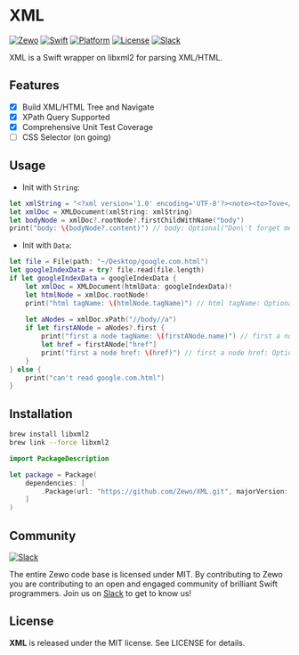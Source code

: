 XML
==========

[![Zewo][zewo-image]][zewo-url]
[![Swift][swift-badge]][swift-url]
[![Platform][platform-badge]][platform-url]
[![License][mit-badge]][mit-url]
[![Slack][slack-badge]][slack-url]

XML is a Swift wrapper on libxml2 for parsing XML/HTML. 

## Features
- [x] Build XML/HTML Tree and Navigate
- [x] XPath Query Supported
- [x] Comprehensive Unit Test Coverage
- [ ] CSS Selector (on going)

## Usage

- Init with `String`:
```swift
let xmlString = "<?xml version='1.0' encoding='UTF-8'?><note><to>Tove</to><from>Jani</from><heading>Reminder</heading><body>Don't forget me this weekend!</body></note>"
let xmlDoc = XMLDocument(xmlString: xmlString)
let bodyNode = xmlDoc?.rootNode?.firstChildWithName("body")
print("body: \(bodyNode?.content)") // body: Optional("Don\'t forget me this weekend!")
```

- Init with `Data`:
```swift
let file = File(path: "~/Desktop/google.com.html")
let googleIndexData = try? file.read(file.length)
if let googleIndexData = googleIndexData {
	let xmlDoc = XMLDocument(htmlData: googleIndexData)!
	let htmlNode = xmlDoc.rootNode!
	print("html tagName: \(htmlNode.tagName)") // html tagName: Optional("html")
	
	let aNodes = xmlDoc.xPath("//body//a")
	if let firstANode = aNodes?.first {
		print("first a node tagName: \(firstANode.name)") // first a node tagName: Optional("a")
		let href = firstANode["href"]
		print("first a node href: \(href)") // first a node href: Optional("http://www.google.ca/imghp?hl=en&tab=wi")
	}
} else {
	print("can't read google.com.html")
}

```

## Installation

```bash
brew install libxml2
brew link --force libxml2
```

```swift
import PackageDescription

let package = Package(
    dependencies: [
        .Package(url: "https://github.com/Zewo/XML.git", majorVersion: 0, minor: 2)
    ]
)
```

## Community

[![Slack][slack-image]][slack-url]

The entire Zewo code base is licensed under MIT. By contributing to Zewo you are contributing to an open and engaged community of brilliant Swift programmers. Join us on [Slack](http://slack.zewo.io) to get to know us!

## License

**XML** is released under the MIT license. See LICENSE for details.

[swift-badge]: https://img.shields.io/badge/Swift-3.0-orange.svg?style=flat
[swift-url]: https://swift.org
[platform-badge]: https://img.shields.io/badge/Platform-Mac%20%26%20Linux-lightgray.svg?style=flat
[platform-url]: https://swift.org
[mit-badge]: https://img.shields.io/badge/License-MIT-blue.svg?style=flat
[mit-url]: https://tldrlegal.com/license/mit-license
[slack-image]: http://s13.postimg.org/ybwy92ktf/Slack.png
[slack-badge]: https://zewo-slackin.herokuapp.com/badge.svg
[slack-url]: http://slack.zewo.io
[travis-image]: https://travis-ci.org/antonmes/LibXML2.svg?branch=master
[travis-url]: https://travis-ci.org/antonmes/LibXML2
[zewo-image]: https://img.shields.io/badge/Zewo-0.3-FE3762.svg?style=flat
[zewo-url]: http://new.zewo.io
